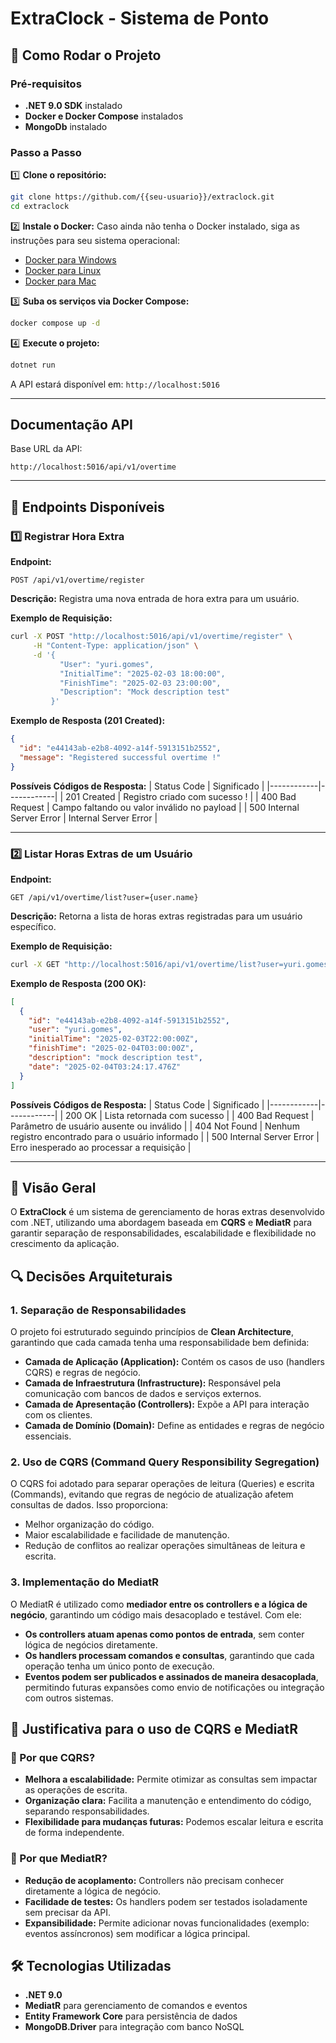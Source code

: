 # ExtraClock - Sistema de Ponto

## 🚀 Como Rodar o Projeto

### Pré-requisitos

- **.NET 9.0 SDK** instalado
- **Docker e Docker Compose** instalados
- **MongoDb** instalado

### Passo a Passo

1️⃣ **Clone o repositório:**

```sh
git clone https://github.com/{{seu-usuario}}/extraclock.git
cd extraclock
```

2️⃣ **Instale o Docker:**
Caso ainda não tenha o Docker instalado, siga as instruções para seu sistema operacional:

- [Docker para Windows](https://docs.docker.com/desktop/install/windows-install/)
- [Docker para Linux](https://docs.docker.com/desktop/install/linux-install/)
- [Docker para Mac](https://docs.docker.com/desktop/install/mac-install/)

3️⃣ **Suba os serviços via Docker Compose:**

```sh
docker compose up -d
```

4️⃣ **Execute o projeto:**

```sh
dotnet run
```

A API estará disponível em: `http://localhost:5016`

---

## Documentação API

Base URL da API:

```
http://localhost:5016/api/v1/overtime
```

---

## 📌 Endpoints Disponíveis

### 1️⃣ **Registrar Hora Extra**

**Endpoint:**

```
POST /api/v1/overtime/register
```

**Descrição:** Registra uma nova entrada de hora extra para um usuário.

**Exemplo de Requisição:**

```sh
curl -X POST "http://localhost:5016/api/v1/overtime/register" \
     -H "Content-Type: application/json" \
     -d '{
           "User": "yuri.gomes",
           "InitialTime": "2025-02-03 18:00:00",
           "FinishTime": "2025-02-03 23:00:00",
           "Description": "Mock description test"
         }'
```

**Exemplo de Resposta (201 Created):**

```json
{
  "id": "e44143ab-e2b8-4092-a14f-5913151b2552",
  "message": "Registered successful overtime !"
}
```

**Possíveis Códigos de Resposta:**
| Status Code | Significado |
|------------|------------|
| 201 Created | Registro criado com sucesso ! |
| 400 Bad Request | Campo faltando ou valor inválido no payload |
| 500 Internal Server Error | Internal Server Error |

---

### 2️⃣ **Listar Horas Extras de um Usuário**

**Endpoint:**

```
GET /api/v1/overtime/list?user={user.name}
```

**Descrição:** Retorna a lista de horas extras registradas para um usuário específico.

**Exemplo de Requisição:**

```sh
curl -X GET "http://localhost:5016/api/v1/overtime/list?user=yuri.gomes"
```

**Exemplo de Resposta (200 OK):**

```json
[
  {
    "id": "e44143ab-e2b8-4092-a14f-5913151b2552",
    "user": "yuri.gomes",
    "initialTime": "2025-02-03T22:00:00Z",
    "finishTime": "2025-02-04T03:00:00Z",
    "description": "mock description test",
    "date": "2025-02-04T03:24:17.476Z"
  }
]
```

**Possíveis Códigos de Resposta:**
| Status Code | Significado |
|------------|------------|
| 200 OK | Lista retornada com sucesso |
| 400 Bad Request | Parâmetro de usuário ausente ou inválido |
| 404 Not Found | Nenhum registro encontrado para o usuário informado |
| 500 Internal Server Error | Erro inesperado ao processar a requisição |

---

## 📖 Visão Geral

O **ExtraClock** é um sistema de gerenciamento de horas extras desenvolvido com .NET, utilizando uma abordagem baseada em **CQRS** e **MediatR** para garantir separação de responsabilidades, escalabilidade e flexibilidade no crescimento da aplicação.

## 🔍 Decisões Arquiteturais

### 1. **Separação de Responsabilidades**

O projeto foi estruturado seguindo princípios de **Clean Architecture**, garantindo que cada camada tenha uma responsabilidade bem definida:

- **Camada de Aplicação (Application):** Contém os casos de uso (handlers CQRS) e regras de negócio.
- **Camada de Infraestrutura (Infrastructure):** Responsável pela comunicação com bancos de dados e serviços externos.
- **Camada de Apresentação (Controllers):** Expõe a API para interação com os clientes.
- **Camada de Domínio (Domain):** Define as entidades e regras de negócio essenciais.

### 2. **Uso de CQRS (Command Query Responsibility Segregation)**

O CQRS foi adotado para separar operações de leitura (Queries) e escrita (Commands), evitando que regras de negócio de atualização afetem consultas de dados. Isso proporciona:

- Melhor organização do código.
- Maior escalabilidade e facilidade de manutenção.
- Redução de conflitos ao realizar operações simultâneas de leitura e escrita.

### 3. **Implementação do MediatR**

O MediatR é utilizado como **mediador entre os controllers e a lógica de negócio**, garantindo um código mais desacoplado e testável. Com ele:

- **Os controllers atuam apenas como pontos de entrada**, sem conter lógica de negócios diretamente.
- **Os handlers processam comandos e consultas**, garantindo que cada operação tenha um único ponto de execução.
- **Eventos podem ser publicados e assinados de maneira desacoplada**, permitindo futuras expansões como envio de notificações ou integração com outros sistemas.

## 🚀 Justificativa para o uso de CQRS e MediatR

### 📌 Por que CQRS?

- **Melhora a escalabilidade:** Permite otimizar as consultas sem impactar as operações de escrita.
- **Organização clara:** Facilita a manutenção e entendimento do código, separando responsabilidades.
- **Flexibilidade para mudanças futuras:** Podemos escalar leitura e escrita de forma independente.

### 📌 Por que MediatR?

- **Redução de acoplamento:** Controllers não precisam conhecer diretamente a lógica de negócio.
- **Facilidade de testes:** Os handlers podem ser testados isoladamente sem precisar da API.
- **Expansibilidade:** Permite adicionar novas funcionalidades (exemplo: eventos assíncronos) sem modificar a lógica principal.

## 🛠️ Tecnologias Utilizadas

- **.NET 9.0**
- **MediatR** para gerenciamento de comandos e eventos
- **Entity Framework Core** para persistência de dados
- **MongoDB.Driver** para integração com banco NoSQL
